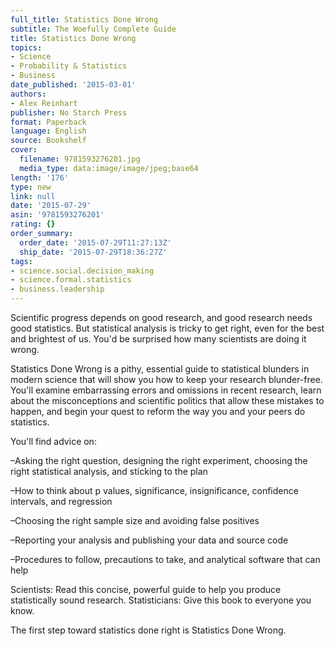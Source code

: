 ```yaml
---
full_title: Statistics Done Wrong
subtitle: The Woefully Complete Guide
title: Statistics Done Wrong
topics:
- Science
- Probability & Statistics
- Business
date_published: '2015-03-01'
authors:
- Alex Reinhart
publisher: No Starch Press
format: Paperback
language: English
source: Bookshelf
cover:
  filename: 9781593276201.jpg
  media_type: data:image/image/jpeg;base64
length: '176'
type: new
link: null
date: '2015-07-29'
asin: '9781593276201'
rating: {}
order_summary:
  order_date: '2015-07-29T11:27:13Z'
  ship_date: '2015-07-29T18:36:27Z'
tags:
- science.social.decision_making
- science.formal.statistics
- business.leadership
---
```

Scientific progress depends on good research, and good research needs good statistics. But statistical analysis is tricky to get right, even for the best and brightest of us. You'd be surprised how many scientists are doing it wrong.

Statistics Done Wrong is a pithy, essential guide to statistical blunders in modern science that will show you how to keep your research blunder-free. You'll examine embarrassing errors and omissions in recent research, learn about the misconceptions and scientific politics that allow these mistakes to happen, and begin your quest to reform the way you and your peers do statistics.

You'll find advice on:

–Asking the right question, designing the right experiment, choosing the right statistical analysis, and sticking to the plan

–How to think about p values, significance, insignificance, confidence intervals, and regression

–Choosing the right sample size and avoiding false positives

–Reporting your analysis and publishing your data and source code

–Procedures to follow, precautions to take, and analytical software that can help

Scientists: Read this concise, powerful guide to help you produce statistically sound research. Statisticians: Give this book to everyone you know.

The first step toward statistics done right is Statistics Done Wrong.
